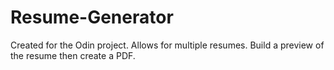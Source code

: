 # Resume-Generator

Created for the Odin project.
Allows for multiple resumes.
Build a preview of the resume then create a PDF.
